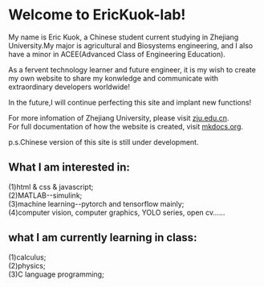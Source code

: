 # Welcome to EricKuok-lab!

My name is Eric Kuok, a Chinese student current studying in Zhejiang University.My major is agricultural and Biosystems engineering, and I also have a minor in ACEE(Advanced Class of Engineering Education).

As a fervent technology learner and future engineer, it is my wish to create my own website to share my konwledge and communicate with extraordinary developers worldwide!

In the future,I will continue perfecting this site and implant new functions!  

For more infomation of Zhejiang University, please visit [zju.edu.cn](https://www.zju.edu.cn).  
For full documentation of how the website is created, visit [mkdocs.org](https://www.mkdocs.org).   

p.s.Chinese version of this site is still under development.  

## What I am interested in:
(1)html & css & javascript;  
(2)MATLAB--simulink;  
(3)machine learning--pytorch and tensorflow mainly;  
(4)computer vision, computer graphics, YOLO series, open cv……  

## what I am currently learning in class:
(1)calculus;  
(2)physics;  
(3)C language programming;  
